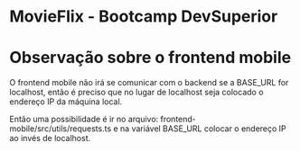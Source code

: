 # MovieFlix - Bootcamp DevSuperior

# Observação sobre o frontend mobile
O frontend mobile não irá se comunicar com o backend se a BASE_URL for localhost, então é preciso que no lugar de localhost seja colocado o endereço IP da máquina local.

Então uma possibilidade é ir no arquivo: frontend-mobile/src/utils/requests.ts e na variável BASE_URL colocar o endereço IP ao invés de localhost.